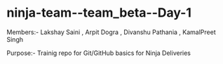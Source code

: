 # ninja-team--team_beta--Day-1

Members:- Lakshay Saini , Arpit Dogra , Divanshu Pathania , KamalPreet Singh

Purpose:- Trainig repo for Git/GitHub basics for Ninja Deliveries
